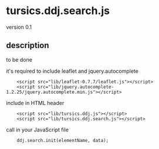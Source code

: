 # tursics.ddj.search.js

version 0.1

## description

to be done

it's required to include leaflet and jquery.autocomplete
```
	<script src="lib/leaflet-0.7.7/leaflet.js"></script>
	<script src="lib/jquery.autocomplete-1.2.25/jquery.autocomplete.min.js"></script>
```

include in HTML header
```
	<script src="lib/tursics.ddj.js"></script>
	<script src="lib/tursics.ddj.search.js"></script>
```


call in your JavaScript file
```
	ddj.search.init(elementName, data);
```
